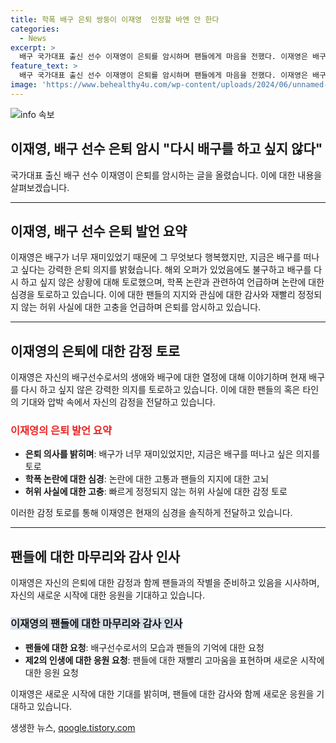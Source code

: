 ```yaml
---
title: 학폭 배구 은퇴 쌍둥이 이재영  인정할 바엔 안 한다
categories:
  - News
excerpt: >
  배구 국가대표 출신 선수 이재영이 은퇴를 암시하며 팬들에게 마음을 전했다. 이재영은 배구에 대한 열정을 잃고 해외에서의 활동을 고려하지 않겠다고 밝혔으며, 학폭 논란과 김연경과의 갈등을 거론했다. 그러나 팬들에게 감사의 말과 두번째 삶을 응원해 달라고 부탁했다. 이재영은 쌍둥이 동생과 함께 활약한 후 팀에서 방출되었다.
feature_text: >
  배구 국가대표 출신 선수 이재영이 은퇴를 암시하며 팬들에게 마음을 전했다. 이재영은 배구에 대한 열정을 잃고 해외에서의 활동을 고려하지 않겠다고 밝혔으며, 학폭 논란과 김연경과의 갈등을 거론했다. 그러나 팬들에게 감사의 말과 두번째 삶을 응원해 달라고 부탁했다. 이재영은 쌍둥이 동생과 함께 활약한 후 팀에서 방출되었다.
image: 'https://www.behealthy4u.com/wp-content/uploads/2024/06/unnamed-file.png'
---
```


<p><img src="https://www.behealthy4u.com/wp-content/uploads/2024/06/unnamed-file.png" alt="info 속보" /></p>

<h2>이재영, 배구 선수 은퇴 암시 "다시 배구를 하고 싶지 않다"</h2>

<p data-ke-size="size16">국가대표 출신 배구 선수 이재영이 은퇴를 암시하는 글을 올렸습니다. 이에 대한 내용을 살펴보겠습니다.</p>

<hr>

<h2>이재영, 배구 선수 은퇴 발언 요약</h2>

<p>이재영은 배구가 너무 재미있었기 때문에 그 무엇보다 행복했지만, 지금은 배구를 떠나고 싶다는 강력한 은퇴 의지를 밝혔습니다. 해외 오퍼가 있었음에도 불구하고 배구를 다시 하고 싶지 않은 상황에 대해 토로했으며, 학폭 논란과 관련하여 언급하며 논란에 대한 심경을 토로하고 있습니다. 이에 대한 팬들의 지지와 관심에 대한 감사와 재빨리 정정되지 않는 허위 사실에 대한 고충을 언급하며 은퇴를 암시하고 있습니다.</p>

<hr>

<h2>이재영의 은퇴에 대한 감정 토로</h2>

<p>이재영은 자신의 배구선수로서의 생애와 배구에 대한 열정에 대해 이야기하며 현재 배구를 다시 하고 싶지 않은 강력한 의지를 토로하고 있습니다. 이에 대한 팬들의 혹은 타인의 기대와 압박 속에서 자신의 감정을 전달하고 있습니다.</p>

<h3><b><span style="color: #ee2323;">이재영의 은퇴 발언 요약</span></b></h3>

<ul>
  <li><b>은퇴 의사를 밝히며</b>: 배구가 너무 재미있었지만, 지금은 배구를 떠나고 싶은 의지를 토로</li>
  <li><b>학폭 논란에 대한 심경</b>: 논란에 대한 고통과 팬들의 지지에 대한 고뇌</li>
  <li><b>허위 사실에 대한 고충</b>: 빠르게 정정되지 않는 허위 사실에 대한 감정 토로</li>
</ul>

<p>이러한 감정 토로를 통해 이재영은 현재의 심경을 솔직하게 전달하고 있습니다.</p>

<hr>

<h2>팬들에 대한 마무리와 감사 인사</h2>

<p>이재영은 자신의 은퇴에 대한 감정과 함께 팬들과의 작별을 준비하고 있음을 시사하며, 자신의 새로운 시작에 대한 응원을 기대하고 있습니다.</p>

<h3><b><span style="background-color: #21538527;">이재영의 팬들에 대한 마무리와 감사 인사</span></b></h3>

<ul>
  <li><b>팬들에 대한 요청</b>: 배구선수로서의 모습과 팬들의 기억에 대한 요청</li>
  <li><b>제2의 인생에 대한 응원 요청</b>: 팬들에 대한 재빨리 고마움을 표현하며 새로운 시작에 대한 응원 요청</li>
</ul>

<p>이재영은 새로운 시작에 대한 기대를 밝히며, 팬들에 대한 감사와 함께 새로운 응원을 기대하고 있습니다.</p>

<p data-ke-size="size16"></p>
생생한 뉴스, <a href="https://qoogle.tistory.com" rel="dofollow">qoogle.tistory.com</a>


